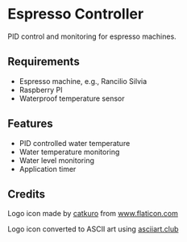 # Espresso Controller

PID control and monitoring for espresso machines.

## Requirements

- Espresso machine, e.g., Rancilio Silvia
- Raspberry PI
- Waterproof temperature sensor

## Features

- PID controlled water temperature
- Water temperature monitoring
- Water level monitoring
- Application timer

## Credits

Logo icon made by <a href="https://www.flaticon.com/authors/catkuro" title="catkuro">catkuro</a> from <a href="https://www.flaticon.com/" title="Flaticon">www.flaticon.com</a>

Logo icon converted to ASCII art using [asciiart.club](https://asciiart.club/)
